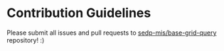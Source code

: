 # Contribution Guidelines

Please submit all issues and pull requests to [sedp-mis/base-grid-query](http://github.com/sedp-mis/transactions) repository! :)
